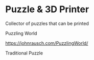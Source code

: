 # Puzzle & 3D Printer
Collector of puzzles that can be printed





Puzzling World

https://johnrausch.com/PuzzlingWorld/

Traditional Puzzle